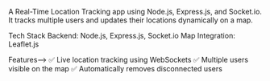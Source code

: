 A Real-Time Location Tracking app using Node.js, Express.js, and Socket.io. It tracks multiple users and updates their locations dynamically on a map.  


Tech Stack
Backend: Node.js, Express.js, Socket.io
Map Integration: Leaflet.js

Features-->
✅ Live location tracking using WebSockets
✅ Multiple users visible on the map
✅ Automatically removes disconnected users
